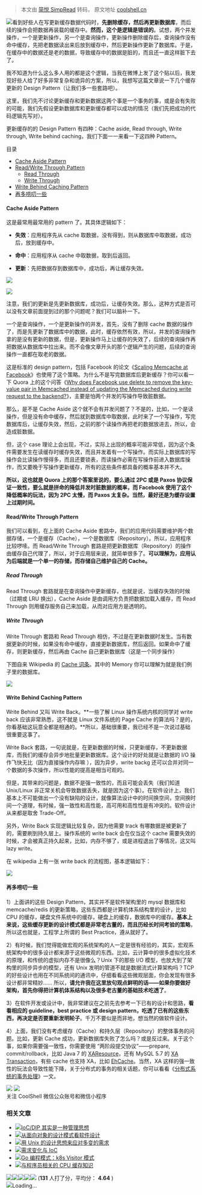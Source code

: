 > 本文由 [简悦 SimpRead](http://ksria.com/simpread/) 转码， 原文地址 [coolshell.cn](https://coolshell.cn/articles/17416.html)

![](https://coolshell.cn/wp-content/uploads/2016/07/cache-300x158.png)看到好些人在写更新缓存数据代码时，**先删除缓存，然后再更新数据库**，而后续的操作会把数据再装载的缓存中。**然而，这个是逻辑是错误的**。试想，两个并发操作，一个是更新操作，另一个是查询操作，更新操作删除缓存后，查询操作没有命中缓存，先把老数据读出来后放到缓存中，然后更新操作更新了数据库。于是，在缓存中的数据还是老的数据，导致缓存中的数据是脏的，而且还一直这样脏下去了。

我不知道为什么这么多人用的都是这个逻辑，当我在微博上发了这个贴以后，我发现好些人给了好多非常复杂和诡异的方案，所以，我想写这篇文章说一下几个缓存更新的 Design Pattern（让我们多一些套路吧）。

这里，我们先不讨论更新缓存和更新数据这两个事是一个事务的事，或是会有失败的可能，我们先假设更新数据库和更新缓存都可以成功的情况（我们先把成功的代码逻辑先写对）。

更新缓存的的 Design Pattern 有四种：Cache aside, Read through, Write through, Write behind caching，我们下面一一来看一下这四种 Pattern。

目录

*   [Cache Aside Pattern](#Cache_Aside_Pattern "Cache Aside Pattern")
*   [Read/Write Through Pattern](#ReadWrite_Through_Pattern "Read/Write Through Pattern")
    *   [Read Through](#Read_Through "Read Through")
    *   [Write Through](#Write_Through "Write Through")
*   [Write Behind Caching Pattern](#Write_Behind_Caching_Pattern "Write Behind Caching Pattern")
*   [再多唠叨一些](#%E5%86%8D%E5%A4%9A%E5%94%A0%E5%8F%A8%E4%B8%80%E4%BA%9B "再多唠叨一些")

#### Cache Aside Pattern

这是最常用最常用的 pattern 了。其具体逻辑如下：

*   **失效**：应用程序先从 cache 取数据，没有得到，则从数据库中取数据，成功后，放到缓存中。

*   **命中**：应用程序从 cache 中取数据，取到后返回。

*   **更新**：先把数据存到数据库中，成功后，再让缓存失效。

![](https://coolshell.cn/wp-content/uploads/2016/07/Cache-Aside-Design-Pattern-Flow-Diagram-e1470471723210.png)

![](https://coolshell.cn/wp-content/uploads/2016/07/Updating-Data-using-the-Cache-Aside-Pattern-Flow-Diagram-1-e1470471761402.png)

注意，我们的更新是先更新数据库，成功后，让缓存失效。那么，这种方式是否可以没有文章前面提到过的那个问题呢？我们可以脑补一下。

一个是查询操作，一个是更新操作的并发，首先，没有了删除 cache 数据的操作了，而是先更新了数据库中的数据，此时，缓存依然有效，所以，并发的查询操作拿的是没有更新的数据，但是，更新操作马上让缓存的失效了，后续的查询操作再把数据从数据库中拉出来。而不会像文章开头的那个逻辑产生的问题，后续的查询操作一直都在取老的数据。

这是标准的 design pattern，包括 Facebook 的论文《[Scaling Memcache at Facebook](https://www.usenix.org/system/files/conference/nsdi13/nsdi13-final170_update.pdf)》也使用了这个策略。为什么不是写完数据库后更新缓存？你可以看一下 Quora 上的这个问答《[Why does Facebook use delete to remove the key-value pair in Memcached instead of updating the Memcached during write request to the backend?](https://www.quora.com/Why-does-Facebook-use-delete-to-remove-the-key-value-pair-in-Memcached-instead-of-updating-the-Memcached-during-write-request-to-the-backend)》，主要是怕两个并发的写操作导致脏数据。

那么，是不是 Cache Aside 这个就不会有并发问题了？不是的，比如，一个是读操作，但是没有命中缓存，然后就到数据库中取数据，此时来了一个写操作，写完数据库后，让缓存失效，然后，之前的那个读操作再把老的数据放进去，所以，会造成脏数据。

但，这个 case 理论上会出现，不过，实际上出现的概率可能非常低，因为这个条件需要发生在读缓存时缓存失效，而且并发着有一个写操作。而实际上数据库的写操作会比读操作慢得多，而且还要锁表，而读操作必需在写操作前进入数据库操作，而又要晚于写操作更新缓存，所有的这些条件都具备的概率基本并不大。

**所以，这也就是 Quora 上的那个答案里说的，要么通过 2PC 或是 Paxos 协议保证一致性，要么就是拼命的降低并发时脏数据的概率，而 Facebook 使用了这个降低概率的玩法，因为 2PC 太慢，而 Paxos 太复杂。当然，最好还是为缓存设置上过期时间。**

#### Read/Write Through Pattern

我们可以看到，在上面的 Cache Aside 套路中，我们的应用代码需要维护两个数据存储，一个是缓存（Cache），一个是数据库（Repository）。所以，应用程序比较啰嗦。而 Read/Write Through 套路是把更新数据库（Repository）的操作由缓存自己代理了，所以，对于应用层来说，就简单很多了。**可以理解为，应用认为后端就是一个单一的存储，而存储自己维护自己的 Cache。**

##### Read Through

Read Through 套路就是在查询操作中更新缓存，也就是说，当缓存失效的时候（过期或 LRU 换出），Cache Aside 是由调用方负责把数据加载入缓存，而 Read Through 则用缓存服务自己来加载，从而对应用方是透明的。

##### Write Through

Write Through 套路和 Read Through 相仿，不过是在更新数据时发生。当有数据更新的时候，如果没有命中缓存，直接更新数据库，然后返回。如果命中了缓存，则更新缓存，然后再由 Cache 自己更新数据库（这是一个同步操作）

下图自来 Wikipedia 的 [Cache 词条](https://en.wikipedia.org/wiki/Cache_(computing))。其中的 Memory 你可以理解为就是我们例子里的数据库。

![](https://coolshell.cn/wp-content/uploads/2016/07/460px-Write-through_with_no-write-allocation.svg_.png)

#### Write Behind Caching Pattern

Write Behind 又叫 Write Back。**一些了解 Linux 操作系统内核的同学对 write back 应该非常熟悉，这不就是 Linux 文件系统的 Page Cache 的算法吗？是的，你看基础这玩意全都是相通的。**所以，基础很重要，我已经不是一次说过基础很重要这事了。

Write Back 套路，一句说就是，在更新数据的时候，只更新缓存，不更新数据库，而我们的缓存会异步地批量更新数据库。这个设计的好处就是让数据的 I/O 操作飞快无比（因为直接操作内存嘛 ），因为异步，write backg 还可以合并对同一个数据的多次操作，所以性能的提高是相当可观的。

但是，其带来的问题是，数据不是强一致性的，而且可能会丢失（我们知道 Unix/Linux 非正常关机会导致数据丢失，就是因为这个事）。在软件设计上，我们基本上不可能做出一个没有缺陷的设计，就像算法设计中的时间换空间，空间换时间一个道理，有时候，强一致性和高性能，高可用和高性性是有冲突的。软件设计从来都是取舍 Trade-Off。

另外，Write Back 实现逻辑比较复杂，因为他需要 track 有哪数据是被更新了的，需要刷到持久层上。操作系统的 write back 会在仅当这个 cache 需要失效的时候，才会被真正持久起来，比如，内存不够了，或是进程退出了等情况，这又叫 lazy write。

在 wikipedia 上有一张 write back 的流程图，基本逻辑如下：

![](https://coolshell.cn/wp-content/uploads/2016/07/Write-back_with_write-allocation.png)

#### 再多唠叨一些

1）上面讲的这些 Design Pattern，其实并不是软件架构里的 mysql 数据库和 memcache/redis 的更新策略，这些东西都是计算机体系结构里的设计，比如 CPU 的缓存，硬盘文件系统中的缓存，硬盘上的缓存，数据库中的缓存。**基本上来说，这些缓存更新的设计模式都是非常老古董的，而且历经长时间考验的策略**，所以这也就是，工程学上所谓的 Best Practice，遵从就好了。

2）有时候，我们觉得能做宏观的系统架构的人一定是很有经验的，其实，宏观系统架构中的很多设计都来源于这些微观的东西。比如，云计算中的很多虚拟化技术的原理，和传统的虚拟内存不是很像么？Unix 下的那些 I/O 模型，也放大到了架构里的同步异步的模型，还有 Unix 发明的管道不就是数据流式计算架构吗？TCP 的好些设计也用在不同系统间的通讯中，仔细看看这些微观层面，你会发现有很多设计都非常精妙…… 所以，**请允许我在这里放句观点鲜明的话——如果你要做好架构，首先你得把计算机体系结构以及很多老古董的基础技术吃透了**。

3）在软件开发或设计中，我非常建议在之前先去参考一下已有的设计和思路，**看看相应的 guideline，best practice 或 design pattern，吃透了已有的这些东西，再决定是否要重新发明轮子**。千万不要似是而非地，想当然的做软件设计。

4）上面，我们没有考虑缓存（Cache）和持久层（Repository）的整体事务的问题。比如，更新 Cache 成功，更新数据库失败了怎么吗？或是反过来。关于这个事，如果你需要强一致性，你需要使用 “两阶段提交协议”——prepare, commit/rollback，比如 Java 7 的 [XAResource](http://docs.oracle.com/javaee/7/api/javax/transaction/xa/XAResource.html)，还有 MySQL 5.7 的 [XA Transaction](http://dev.mysql.com/doc/refman/5.7/en/xa.html)，有些 cache 也支持 XA，比如 [EhCache](http://www.ehcache.org/documentation/3.0/xa.html)。当然，XA 这样的强一致性的玩法会导致性能下降，关于分布式的事务的相关话题，你可以看看《[分布式系统的事务处理](https://coolshell.cn/articles/10910.html)》一文。

![](https://coolshell.cn/wp-content/uploads/2020/03/coolshell.weixin.jpg) ![](https://coolshell.cn/wp-content/uploads/2020/03/coolshell.mini_.jpg)  
关注 CoolShell 微信公众账号和微信小程序

### 相关文章

*   [![](https://coolshell.cn/wp-content/uploads/2013/07/inverted-bookshelf_thumb-150x150.jpg)](https://coolshell.cn/articles/9949.html)[IoC/DIP 其实是一种管理思想](https://coolshell.cn/articles/9949.html)
*   [![](https://coolshell.cn/wp-content/uploads/2013/01/kiss-150x150.png)](https://coolshell.cn/articles/8961.html)[从面向对象的设计模式看软件设计](https://coolshell.cn/articles/8961.html)
*   [![](https://coolshell.cn/wp-content/uploads/2012/05/Bannière-Unix-linux-150x150.jpg)](https://coolshell.cn/articles/7236.html)[用 Unix 的设计思想来应对多变的需求](https://coolshell.cn/articles/7236.html)
*   [![](https://coolshell.cn/wp-content/plugins/wordpress-23-related-posts-plugin/static/thumbs/21.jpg)](https://coolshell.cn/articles/6950.html)[需求变化与 IoC](https://coolshell.cn/articles/6950.html)
*   [![](https://coolshell.cn/wp-content/uploads/2020/12/go.k8s-150x150.png)](https://coolshell.cn/articles/21263.html)[Go 编程模式：k8s Visitor 模式](https://coolshell.cn/articles/21263.html)
*   [![](https://coolshell.cn/wp-content/uploads/2020/03/cpu_512x512-150x150.png)](https://coolshell.cn/articles/20793.html)[与程序员相关的 CPU 缓存知识](https://coolshell.cn/articles/20793.html)

![](https://coolshell.cn/wp-content/plugins/wp-postratings/images/stars_crystal/rating_on.gif)![](https://coolshell.cn/wp-content/plugins/wp-postratings/images/stars_crystal/rating_on.gif)![](https://coolshell.cn/wp-content/plugins/wp-postratings/images/stars_crystal/rating_on.gif)![](https://coolshell.cn/wp-content/plugins/wp-postratings/images/stars_crystal/rating_on.gif)![](https://coolshell.cn/wp-content/plugins/wp-postratings/images/stars_crystal/rating_half.gif) (**131** 人打了分，平均分： **4.64** )  
![](https://coolshell.cn/wp-content/plugins/wp-postratings/images/loading.gif)Loading...